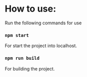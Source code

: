 # How to use:
Run the following commands for use

### `npm start`
For start the project into localhost.

### `npm run build`
For building the project.

